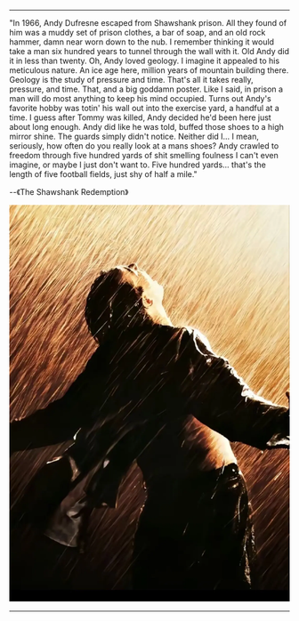 


---

"In 1966, Andy Dufresne escaped from Shawshank prison. All they found of him was a muddy set of prison clothes, a bar of soap, and an old rock hammer, damn near worn down to the nub. I remember thinking it would take a man six hundred years to tunnel through the wall with it. Old Andy did it in less than twenty. Oh, Andy loved geology. I imagine it appealed to his meticulous nature. An ice age here, million years of mountain building there. Geology is the study of pressure and time. That's all it takes really, pressure, and time. That, and a big goddamn poster. Like I said, in prison a man will do most anything to keep his mind occupied. Turns out Andy's favorite hobby was totin' his wall out into the exercise yard, a handful at a time. I guess after Tommy was killed, Andy decided he'd been here just about long enough. Andy did like he was told, buffed those shoes to a high mirror shine. The guards simply didn't notice. Neither did I... I mean, seriously, how often do you really look at a mans shoes? Andy crawled to freedom through five hundred yards of shit smelling foulness I can't even imagine, or maybe I just don't want to. Five hundred yards... that's the length of five football fields, just shy of half a mile."

--《The Shawshank Redemption》


![java-javascript](/pics/xiaoshenke.webp) 

---